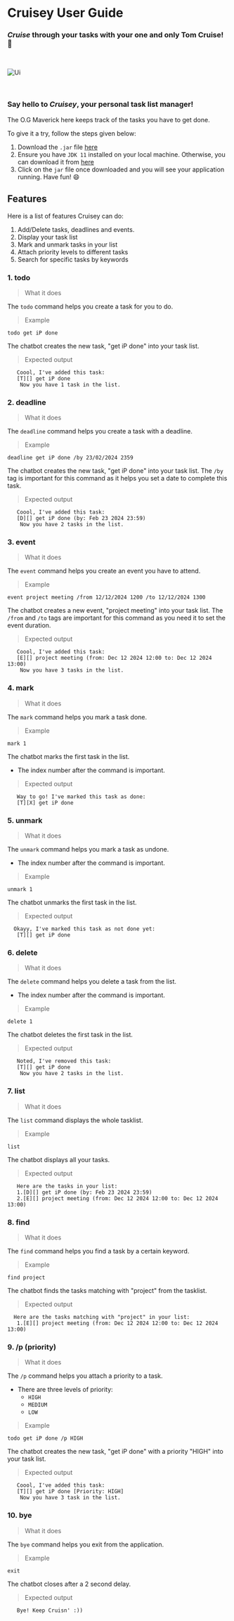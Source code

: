 # Cruisey User Guide

### _Cruise_ through your tasks with your one and only Tom Cruise! 🚢
<br>

![Ui](https://github.com/Teee728/ip/assets/122243742/66c403aa-1266-4a87-b430-7dc35ca68650)

<br>

### Say hello to _Cruisey_, your personal task list manager!
The O.G Maverick here keeps track of the tasks you have to get done.
<br>


To give it a try, follow the steps given below:
  1. Download the ```.jar``` file [here](https://github.com/Teee728/ip/releases/tag/A-Release)
  2. Ensure you have ```JDK 11``` installed on your local machine. Otherwise, you can download it from [here](https://www.oracle.com/sg/java/technologies/javase/jdk11-archive-downloads.html)
  3. Click on the ```jar``` file once downloaded and you will see your application running. Have fun! 😄

## Features
 Here is a list of features Cruisey can do:
  1. Add/Delete tasks, deadlines and events.
  2. Display your task list
  3. Mark and unmark tasks in your list
  4. Attach priority levels to different tasks
  5. Search for specific tasks by keywords 

### 1. todo
> What it does 

The ```todo``` command helps you create a task for you to do.

> Example

```todo get iP done```

The chatbot creates the new task, "get iP done" into your task list.

> Expected output
```
   Coool, I've added this task:
   [T][] get iP done
    Now you have 1 task in the list.
```

### 2. deadline
> What it does 

The ```deadline``` command helps you create a task with a deadline.

> Example

```deadline get iP done /by 23/02/2024 2359```

The chatbot creates the new task, "get iP done" into your task list.
The ```/by``` tag is important for this command as it helps you set a date to complete this task.

> Expected output
```
   Coool, I've added this task:
   [D][] get iP done (by: Feb 23 2024 23:59)
    Now you have 2 tasks in the list.
```

### 3. event
> What it does 

The ```event``` command helps you create an event you have to attend.

> Example

```event project meeting /from 12/12/2024 1200 /to 12/12/2024 1300```

The chatbot creates a new event, "project meeting" into your task list.
The ```/from``` and ```/to``` tags are important for this command as you need it to set the event duration.

> Expected output
```
   Coool, I've added this task:
   [E][] project meeting (from: Dec 12 2024 12:00 to: Dec 12 2024 13:00)
    Now you have 3 tasks in the list.
```

### 4. mark
> What it does 

The ```mark``` command helps you mark a task done.

> Example

```mark 1```

The chatbot marks the first task in the list.
* The index number after the command is important.

> Expected output
```
   Way to go! I've marked this task as done:
   [T][X] get iP done
```

### 5. unmark
> What it does 

The ```unmark``` command helps you mark a task as undone.
* The index number after the command is important.

> Example

```unmark 1```

The chatbot unmarks the first task in the list.

> Expected output
```
  Okayy, I've marked this task as not done yet:
   [T][] get iP done
```

### 6. delete
> What it does 

The ```delete``` command helps you delete a task from the list.
* The index number after the command is important.

> Example

```delete 1```

The chatbot deletes the first task in the list.

> Expected output
```
   Noted, I've removed this task:
   [T][] get iP done
    Now you have 2 tasks in the list.
```

### 7. list
> What it does 

The ```list``` command displays the whole tasklist.

> Example

```
list
```

The chatbot displays all your tasks.

> Expected output
```
   Here are the tasks in your list:
   1.[D][] get iP done (by: Feb 23 2024 23:59)
   2.[E][] project meeting (from: Dec 12 2024 12:00 to: Dec 12 2024 13:00) 
```

### 8. find
> What it does 

The ```find``` command helps you find a task by a certain keyword.

> Example

```find project```

The chatbot finds the tasks matching with "project" from the tasklist.

> Expected output
```
  Here are the tasks matching with "project" in your list:
   1.[E][] project meeting (from: Dec 12 2024 12:00 to: Dec 12 2024 13:00)
```

### 9. /p (priority)
> What it does 

The ```/p``` command helps you attach a priority to a task.
* There are three levels of priority:
  - ```HIGH```
  - ```MEDIUM```
  - ```LOW```

> Example

```todo get iP done /p HIGH```

The chatbot creates the new task, "get iP done" with a priority "HIGH" into your task list.

> Expected output
```
   Coool, I've added this task:
   [T][] get iP done [Priority: HIGH]
    Now you have 3 task in the list.
```

### 10. bye
> What it does 

The ```bye``` command helps you exit from the application.

> Example

```exit```

The chatbot closes after a 2 second delay.

> Expected output
```
   Bye! Keep Cruisn' :))
```
